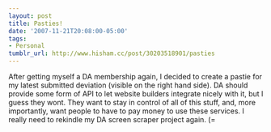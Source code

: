 ```yaml
---
layout: post
title: Pasties!
date: '2007-11-21T20:08:00-05:00'
tags:
- Personal
tumblr_url: http://www.hisham.cc/post/30203518901/pasties
---
```

After getting myself a DA membership again, I decided to create a pastie for my latest submitted deviation (visible on the right hand side). DA should provide some form of API to let website builders integrate nicely with it, but I guess they wont. They want to stay in control of all of this stuff, and, more importantly, want people to have to pay money to use these services. I really need to rekindle my DA screen scraper project again. (=
